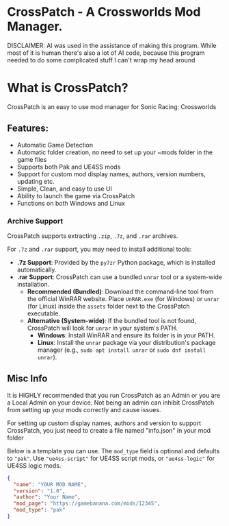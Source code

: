 # CrossPatch - A Crossworlds Mod Manager.

DISCLAIMER: AI was used in the assistance of making this program. 
While most of it is human there's also a lot of AI code, because this program needed to do some complicated stuff I can't wrap my head around


# What is CrossPatch?
CrossPatch is an easy to use mod manager for Sonic Racing: Crossworlds

## Features:
- Automatic Game Detection
- Automatic folder creation, no need to set up your ~mods folder in the game files
- Supports both Pak and UE4SS mods
- Support for custom mod display names, authors, version numbers, updating etc.
- Simple, Clean, and easy to use UI
- Ability to launch the game via CrossPatch
- Functions on both Windows and Linux

### Archive Support
CrossPatch supports extracting `.zip`, `.7z`, and `.rar` archives.

For `.7z` and `.rar` support, you may need to install additional tools:
- **.7z Support**: Provided by the `py7zr` Python package, which is installed automatically.
- **.rar Support**: CrossPatch can use a bundled `unrar` tool or a system-wide installation.
  - **Recommended (Bundled)**: Download the command-line tool from the official WinRAR website. Place `UnRAR.exe` (for Windows) or `unrar` (for Linux) inside the `assets` folder next to the CrossPatch executable.
  - **Alternative (System-wide)**: If the bundled tool is not found, CrossPatch will look for `unrar` in your system's PATH.
    - **Windows**: Install WinRAR and ensure its folder is in your PATH.
    - **Linux**: Install the `unrar` package via your distribution's package manager (e.g., `sudo apt install unrar` or `sudo dnf install unrar`).

## Misc Info

It is HIGHLY recommended that you run CrossPatch as an Admin or you are a Local Admin on your device. Not being an admin can inhibit CrossPatch from setting up your mods correctly and cause issues.

For setting up custom display names, authors and version to support CrossPatch, you just need to create a file named "info.json" in your mod folder

Below is a template you can use. The `mod_type` field is optional and defaults to `"pak"`. Use `"ue4ss-script"` for UE4SS script mods, or `"ue4ss-logic"` for UE4SS logic mods.

```json
{
  "name": "YOUR MOD NAME",
  "version": "1.0",
  "author": "Your Name",
  "mod_page": "https://gamebanana.com/mods/12345",
  "mod_type": "pak" 
}
```
